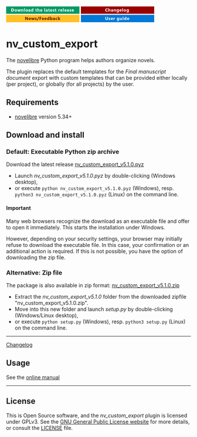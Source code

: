 [![Download the latest release](docs/img/download-button.png)](https://github.com/peter88213/nv_custom_export/raw/main/dist/nv_custom_export_v5.1.0.pyz)
[![Changelog](docs/img/changelog-button.png)](docs/changelog.md)
[![News/Feedback](docs/img/news-button.png)](https://github.com/peter88213/novelibre/discussions)
[![Online help](docs/img/help-button.png)](https://peter88213.github.io/nv_custom_export/help/)


# nv_custom_export

The [novelibre](https://github.com/peter88213/novelibre/) Python program helps authors organize novels.  

The plugin replaces the default templates for the *Final manuscript document* export
with custom templates that can be provided either locally (per project), 
or globally (for all projects) by the user. 
 

## Requirements

- [novelibre](https://github.com/peter88213/novelibre/) version 5.34+

## Download and install

### Default: Executable Python zip archive

Download the latest release [nv_custom_export_v5.1.0.pyz](https://github.com/peter88213/nv_custom_export/raw/main/dist/nv_custom_export_v5.1.0.pyz)

- Launch *nv_custom_export_v5.1.0.pyz* by double-clicking (Windows desktop),
- or execute `python nv_custom_export_v5.1.0.pyz` (Windows), resp. `python3 nv_custom_export_v5.1.0.pyz` (Linux) on the command line.

#### Important

Many web browsers recognize the download as an executable file and offer to open it immediately. 
This starts the installation under Windows.

However, depending on your security settings, your browser may 
initially  refuse  to download the executable file. 
In this case, your confirmation or an additional action is required. 
If this is not possible, you have the option of downloading 
the zip file. 


### Alternative: Zip file

The package is also available in zip format: [nv_custom_export_v5.1.0.zip](https://github.com/peter88213/nv_custom_export/raw/main/dist/nv_custom_export_v5.1.0.zip)

- Extract the *nv_custom_export_v5.1.0* folder from the downloaded zipfile "nv_custom_export_v5.1.0.zip".
- Move into this new folder and launch *setup.py* by double-clicking (Windows/Linux desktop), 
- or execute `python setup.py` (Windows), resp. `python3 setup.py` (Linux) on the command line.

---

[Changelog](docs/changelog.md)

## Usage

See the [online manual](https://peter88213.github.io/nv_custom_export/help/)

---

## License

This is Open Source software, and the *nv_custom_export* plugin is licensed under GPLv3. See the
[GNU General Public License website](https://www.gnu.org/licenses/gpl-3.0.en.html) for more
details, or consult the [LICENSE](https://github.com/peter88213/nv_custom_export/blob/main/LICENSE) file.
